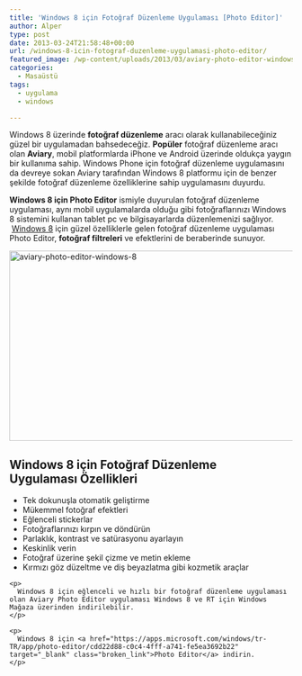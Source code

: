 ```yaml
---
title: 'Windows 8 için Fotoğraf Düzenleme Uygulaması [Photo Editor]'
author: Alper
type: post
date: 2013-03-24T21:58:48+00:00
url: /windows-8-icin-fotograf-duzenleme-uygulamasi-photo-editor/
featured_image: /wp-content/uploads/2013/03/aviary-photo-editor-windows-8-100x100.jpg
categories:
  - Masaüstü
tags:
  - uygulama
  - windows

---
```

Windows 8 üzerinde **fotoğraf düzenleme** aracı olarak kullanabileceğiniz güzel bir uygulamadan bahsedeceğiz. **Popüler** fotoğraf düzenleme aracı olan **Aviary**, mobil platformlarda iPhone ve Android üzerinde oldukça yaygın bir kullanıma sahip. Windows Phone için fotoğraf düzenleme uygulamasını da devreye sokan Aviary tarafından Windows 8 platformu için de benzer şekilde fotoğraf düzenleme özelliklerine sahip uygulamasını duyurdu.

**Windows 8 için Photo Editor** ismiyle duyurulan fotoğraf düzenleme uygulaması, aynı mobil uygulamalarda olduğu gibi fotoğraflarınızı Windows 8 sistemini kullanan tablet pc ve bilgisayarlarda düzenlemenizi sağlıyor.  [Windows 8][1] için güzel özelliklerle gelen fotoğraf düzenleme uygulaması Photo Editor, **fotoğraf filtreleri** ve efektlerini de beraberinde sunuyor.

<img class="alignnone size-full wp-image-13722" alt="aviary-photo-editor-windows-8" src="https://www.murekkep.org/wp-content/uploads/2013/03/aviary-photo-editor-windows-8.jpg" width="600" height="338" srcset="https://www.murekkep.org/wp-content/uploads/2013/03/aviary-photo-editor-windows-8.jpg 600w, https://www.murekkep.org/wp-content/uploads/2013/03/aviary-photo-editor-windows-8-400x225.jpg 400w, https://www.murekkep.org/wp-content/uploads/2013/03/aviary-photo-editor-windows-8-50x28.jpg 50w, https://www.murekkep.org/wp-content/uploads/2013/03/aviary-photo-editor-windows-8-125x70.jpg 125w, https://www.murekkep.org/wp-content/uploads/2013/03/aviary-photo-editor-windows-8-300x169.jpg 300w" sizes="(max-width: 600px) 100vw, 600px" /> 

## Windows 8 için Fotoğraf Düzenleme Uygulaması Özellikleri

<div>
  <div id="FeatureText">
    <ul>
      <li>
        Tek dokunuşla otomatik geliştirme
      </li>
      <li>
        Mükemmel fotoğraf efektleri
      </li>
      <li>
        Eğlenceli stickerlar
      </li>
      <li>
        Fotoğraflarınızı kırpın ve döndürün
      </li>
      <li>
        Parlaklık, kontrast ve satürasyonu ayarlayın
      </li>
      <li>
        Keskinlik verin
      </li>
      <li>
        Fotoğraf üzerine şekil çizme ve metin ekleme
      </li>
      <li>
        Kırmızı göz düzeltme ve diş beyazlatma gibi kozmetik araçlar
      </li>
    </ul>
    
    <p>
      Windows 8 için eğlenceli ve hızlı bir fotoğraf düzenleme uygulaması olan Aviary Photo Editor uygulaması Windows 8 ve RT için Windows Mağaza üzerinden indirilebilir.
    </p>
    
    <p>
      Windows 8 için <a href="https://apps.microsoft.com/windows/tr-TR/app/photo-editor/cdd22d88-c0c4-4fff-a741-fe5ea3692b22" target="_blank" class="broken_link">Photo Editor</a> indirin.
    </p>
  </div>
</div>

 [1]: https://www.murekkep.org/windows-8-ozellikleri-6858 "Windows 8 Özellikleri"